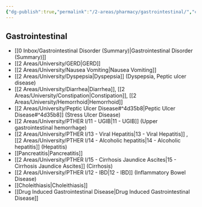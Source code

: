 ```yaml
---
{"dg-publish":true,"permalink":"/2-areas/pharmacy/gastrointestinal/","created":"2024-03-03T12:18:53.554+07:00","updated":"2025-10-06T19:45:39.582+07:00"}
---
```


## Gastrointestinal
- [[0 Inbox/Gastrointestinal Disorder (Summary)\|Gastrointestinal Disorder (Summary)]]
- [[2 Areas/University/GERD\|GERD]]
- [[2 Areas/University/Nausea Vomiting\|Nausea Vomiting]]
- [[2 Areas/University/Dyspepsia\|Dyspepsia]] (Dyspepsia, Peptic ulcer disease)
- [[2 Areas/University/Diarrhea\|Diarrhea]], [[2 Areas/University/Constipation\|Constipation]], [[2 Areas/University/Hemorrhoid\|Hemorrhoid]] 
- [[2 Areas/University/Peptic Ulcer Disease#^4d35b8\|Peptic Ulcer Disease#^4d35b8]] (Stress Ulcer Disease)
- [[2 Areas/University/PTHER I/11 - UGIB\|11 - UGIB]] (Upper gastrointestinal hemorrhage)
- [[2 Areas/University/PTHER I/13 - Viral Hepatitis\|13 - Viral Hepatitis]] , [[2 Areas/University/PTHER I/14 - Alcoholic hepatitis\|14 - Alcoholic hepatitis]] (Hepatitis)
- [[Pancreatitis\|Pancreatitis]]
- [[2 Areas/University/PTHER I/15 - Cirrhosis Jaundice Ascites\|15 - Cirrhosis Jaundice Ascites]] (Cirrhosis)
- [[2 Areas/University/PTHER I/12 - IBD\|12 - IBD]] (Inflammatory Bowel Disease)
- [[Choleithiasis\|Choleithiasis]]
- [[Drug Induced Gastrointestinal Disease\|Drug Induced Gastrointestinal Disease]]